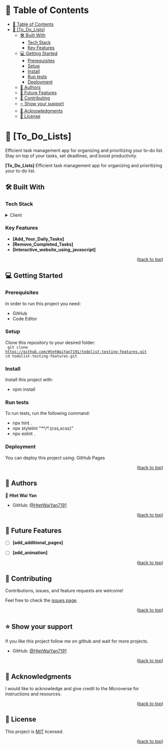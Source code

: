<!-- TABLE OF CONTENTS -->
<a name="readme-top"></a>
# 📗 Table of Contents

- [📗 Table of Contents](#-table-of-contents)
- [📖 \[To\_Do\_Lists\] ](#-to_do_lists-)
  - [🛠 Built With ](#-built-with-)
    - [Tech Stack ](#tech-stack-)
    - [Key Features ](#key-features-)
  - [💻 Getting Started ](#-getting-started-)
    - [Prerequisites](#prerequisites)
    - [Setup](#setup)
    - [Install](#install)
    - [Run tests](#run-tests)
    - [Deployment ](#deployment-)
  - [👥 Authors ](#-authors-)
  - [🔭 Future Features ](#-future-features-)
  - [🤝 Contributing ](#-contributing-)
  - [⭐️ Show your support ](#️-show-your-support-)
  - [🙏 Acknowledgments ](#-acknowledgments-)
  - [📝 License ](#-license-)

<!-- PROJECT DESCRIPTION -->

# 📖 [To_Do_Lists] <a name="about-project"></a>

 Efficient task management app for organizing and prioritizing your to-do list. Stay on top of your tasks, set deadlines, and boost productivity.

**[To_Do_Lists]** Efficient task management app for organizing and prioritizing your to-do list.

## 🛠 Built With <a name="built-with"></a>

### Tech Stack <a name="tech-stack"></a>


<details>
  <summary>Client</summary>
  <ul>
    <li><a href="https://developer.mozilla.org/en-US/docs/Web/HTML">HTML</a></li>
    <li><a href="https://developer.mozilla.org/en-US/docs/Web/CSS">CSS</a></li>
    <li><a href="https://getbootstrap.com/">BOOTSTRAP</a></li>
    <li><a href="https://developer.mozilla.org/en-US/docs/Web/JavaScript">JavaScript</a></li>

  </ul>
</details>

<!-- Features -->

### Key Features <a name="key-features"></a>

- **[Add_Your_Daily_Tasks]**
- **[Remove_Completed_Tasks]**
- **[Interactive_website_using_javascript]**


<p align="right">(<a href="#readme-top">back to top</a>)</p>

<!-- GETTING STARTED -->

## 💻 Getting Started <a name="getting-started"></a>



### Prerequisites

In order to run this project you need:

* GitHub
* Code Editor

### Setup

Clone this repository to your desired folder:
<br>
<code>
  git clone https://github.com/HtetWaiYan7191/todolist-testing-features.git
  cd todolist-testing-features.git
</code>


### Install

Install this project with:

* npm install


### Run tests

To run tests, run the following command: 

* npx hint . 
* npx stylelint "**/*.{css,scss}"
* npx eslint .

### Deployment <a name="deployment"></a>

You can deploy this project using: GitHub Pages


<p align="right">(<a href="#readme-top">back to top</a>)</p>
<!-- AUTHORS -->

## 👥 Authors <a name="authors"></a>

👤 **Htet Wai Yan**

- GitHub: [@HtetWaiYan7191](https://github.com/HtetWaiYan7191)



<p align="right">(<a href="#readme-top">back to top</a>)</p>

<!-- FUTURE FEATURES -->

## 🔭 Future Features <a name="future-features"></a>


- [ ] **[add_additional_pages]**
- [ ] **[add_animation]**


<p align="right">(<a href="#readme-top">back to top</a>)</p>

<!-- CONTRIBUTING -->

## 🤝 Contributing <a name="contributing"></a>

Contributions, issues, and feature requests are welcome!

Feel free to check the [issues page](https://github.com/HtetWaiYan7191/todolist-testing-features/issues).

<p align="right">(<a href="#readme-top">back to top</a>)</p>

<!-- SUPPORT -->

## ⭐️ Show your support <a name="support"></a>


If you like this project follow me on github and wait for more projects.
- GitHub: [@HtetWaiYan7191](https://github.com/HtetWaiYan7191)


<p align="right">(<a href="#readme-top">back to top</a>)</p>

<!-- ACKNOWLEDGEMENTS -->

## 🙏 Acknowledgments <a name="acknowledgements"></a>

I would like to acknowledge and give credit to the Microverse for instructions and resources.

<p align="right">(<a href="#readme-top">back to top</a>)</p>


<!-- LICENSE -->

## 📝 License <a name="license"></a>

This project is [MIT](https://choosealicense.com/licenses/mit/#) licensed.


<p align="right">(<a href="#readme-top">back to top</a>)</p>